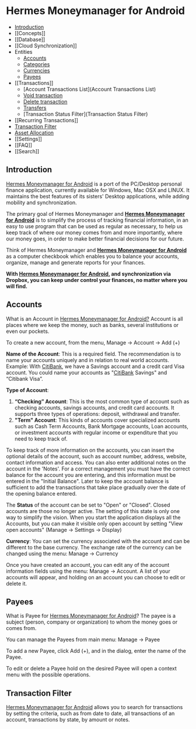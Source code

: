 # Hermes Moneymanager for Android

- [Introduction](#Introduction)
- [[Concepts]]
- [[Database]]
- [[Cloud Synchronization]]
- Entities
  - [Accounts](#Accounts)
  - [Categories](Categories)
  - [Currencies](Currencies)
  - [Payees](#Payees)
- [[Transactions]]
  - [Account Transactions List](Account Transactions List)
  - [Void transaction](Void-Transaction)
  - [Delete transaction](Delete-Transaction)
  - [Transfers](Transfers)
  - [Transaction Status Filter](Transaction Status Filter)
- [[Recurring Transactions]]
- [Transaction Filter](#Transaction_Filter)
- [Asset Allocation](asset-allocation)
- [[Settings]]
- [[FAQ]]
- [[Search]]

## <a name="Introduction"></a>Introduction

<a href="Home">Hermes Moneymanager for Android</a> is a port of the PC/Desktop personal finance application, currently available for Windows, Mac OSX and LINUX. It maintains the best features of its sisters' Desktop applications, while adding mobility and synchronization.
<p></p>
The primary goal of Hermes Moneymanager and <strong><a href="Home">Hermes Moneymanager for Android</a></strong> is to simplify the process of tracking financial information, in an easy to use program that can be used as regular as necessary, to help us keep track of where our money comes from and more importantly, where our money goes, in order to make better financial decisions for our future.
<p></p>
Think of Hermes Moneymanager and <strong><a href="Home">Hermes Moneymanager for Android</a></strong> as a computer checkbook which enables you to balance your accounts, organize, manage and generate reports for your finances.
<p></p>
<strong>With <a href="Home">Hermes Moneymanager for Android</a>, and synchronization via Dropbox, you can keep under control your finances, no matter where you will find.</strong>
<p></p>

## <a name="Accounts"></a>Accounts

What is an Account in <a href="Home">Hermes Moneymanager for Android?</a> Account is all places where we keep the money, such as banks, several institutions or even our pockets.<br>

To create a new account, from the menu, Manage → Account → Add (+)

<strong>Name of the Account</strong>: This is a required field. The recommendation is to name your accounts uniquely and in relation to real world accounts. Example: With <a href="CitiBank">CitiBank</a>, we have a Savings account and a credit card Visa account. You could name your accounts as "<a href="CitiBank">CitiBank</a> Savings" and “Citibank Visa”.<br>

<strong>Type of Account</strong>:
<ol>
<li><strong>“Checking” Account</strong>: This is the most common type of account such as checking accounts, savings accounts, and credit card accounts. It supports three types of operations: deposit, withdrawal and transfer.</li>
<li><strong>"Term" Account</strong>: This kinds of accounts cover specialized accounts such as Cash Term Accounts, Bank Mortgage accounts, Loan accounts, or investment accounts with regular income or expenditure that you need to keep track of. <br></li>
</ol>
To keep track of more information on the accounts, you can insert the optional details of the account, such as account number, address, website, contact information and access. You can also enter additional notes on the account in the 'Notes'.
For a correct management you must have the correct balance for the account you are entering, and this information must be entered in the "Initial Balance". Later to keep the account balance is sufficient to add the transactions that take place gradually over the date of the opening balance entered.
<p></p>
The <strong>Status</strong> of the account can be set to "Open" or "Closed". Closed accounts are those no longer active. The setting of this state is only one way to simplify the vision. When you start the application displays all the Accounts, but you can make it visible only open account by setting "View open accounts" (Manage → Settings → Display)

<strong>Currency</strong>: You can set the currency associated with the account and can be different to the base currency. The exchange rate of the currency can be changed using the menu: Manage → Currency

Once you have created an account, you can edit any of the account information fields using the menu: Manage → Account. A list of your accounts will appear, and holding on an account you can choose to edit or delete it.

## <a name="Payees"></a>Payees

What is Payee for <a href="Home">Hermes Moneymanager for Android</a>? The payee is a subject (person, company or organization) to whom the money goes or comes from.
<p></p>
You can manage the Payees from main menu: Manage → Payee
<p></p>
To add a new Payee, click Add (+), and in the dialog, enter the name of the Payee.
<p></p>
To edit or delete a Payee hold on the desired Payee will open a context menu with the possible operations.

## <a name="Transaction_Filter"></a>Transaction Filter

<a href="Home">Hermes Moneymanager for Android</a> allows you to search for transactions by setting the criteria, such as from date to date, all transactions of an account, transactions by state, by amount or notes.
 